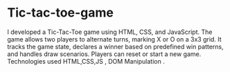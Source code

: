 # Tic-tac-toe-game
I developed a Tic-Tac-Toe game using HTML, CSS, and JavaScript. The game allows two players to alternate turns, marking X or O on a 3x3 grid. It tracks the game state, declares a winner based on predefined win patterns, and handles draw scenarios. Players can reset or start a new game.  Technologies used HTML,CSS,JS , DOM Manipulation  .
